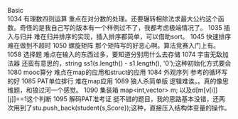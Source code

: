 Basic  
1034 有理数四则运算       重点在对分数的处理。还要辗转相除法求最大公约这个函数。奇怪的是我自己写的版本有一个样例过不了，我都考虑极端情况了。
1035 插入与归并           难在归并排序的实现，插入排序都简单，可以借助sort。
1045 快速排序             难在做到不超时
1050 螺旋矩阵             那个矩阵写的好恶心啊。算法竞赛入门上有。
1058 选择题               难点在输入的东西过多，要知道分别用什么去存储
1074 宇宙无敌加法器         还蛮有意思的，string ss1(s.length() - s1.length(), '0');这种初始化方式要会
1080 mooc算分             难点在map的应用和struct的应用
1084 外观序列             参考的循环写的好
1085 PAT单位排行          难在map应用
1089 狼人杀简单版          逻辑难诶。。真的像思维题，和狼过河一个感觉。
1090 集装箱               map<int,vector<int>> m; 以及d[m[v[i]][j]]==1这个判断
1095 解码PAT准考证         挺不错的题目，我的思路基本没错，还两次用到了stu.push_back(student{s,Score});这种，直接压入结构体变量的操作。
